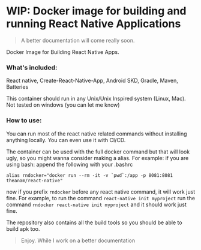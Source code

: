 # WIP: Docker image for building and running React Native Applications

> A better documentation will come really soon.

Docker Image for Building React Native Apps. 

### What's included:

React native, Create-React-Native-App, Android SKD, Gradle, Maven, Batteries

This container should run in any Unix/Unix Inspired system (Linux, Mac). Not tested on windows (you can let me know)

### How to use: 

You can run most of the react native related commands without installing anything locally. You can even use it with CI/CD.

The container can be used with the full docker command but that will look ugly, so you might wanna consider making a alias. For example: if you are using bash: append the following with your .bashrc

    alias rndocker="docker run --rm -it -v `pwd`:/app -p 8081:8081 theanam/react-native"

now if you prefix `rndocker` before any react native command, it will work just fine. For example, to run the command `react-native init myproject` run the command `rndocker react-native init myproject` and it should work just fine.

The repository also contains all the build tools so you should be able to build apk too.

> Enjoy. While I work on a better documentation